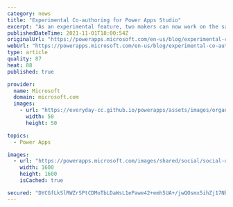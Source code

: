 ```yaml
---
category: news
title: "Experimental Co-authoring for Power Apps Studio"
excerpt: "As an experimental feature, two makers can now work on the same app at the same time.  This is a first step, seeking your feedback, as we continue to build co-authoring features across Power Apps."
publishedDateTime: 2021-11-01T18:00:54Z
originalUrl: "https://powerapps.microsoft.com/en-us/blog/experimental-co-authoring-for-power-apps-studio/"
webUrl: "https://powerapps.microsoft.com/en-us/blog/experimental-co-authoring-for-power-apps-studio/"
type: article
quality: 87
heat: 88
published: true

provider:
  name: Microsoft
  domain: microsoft.com
  images:
    - url: "https://everyday-cc.github.io/powerapps/assets/images/organizations/microsoft.com-50x50.jpg"
      width: 50
      height: 50

topics:
  - Power Apps

images:
  - url: "https://powerapps.microsoft.com/images/shared/social/social-default-image.png"
    width: 1600
    height: 1600
    isCached: true

secured: "DYCGfLkSlRWZrSPtCDMoTbLDaWsL1ePawe42+emh5UA+/jwQOsmx5ihZj17NbFRrhLn+g0LYEzdd8P2/vo5fuOPIvgp1qQAvtPF1M/Y2lVgcQGjglk/Nzsj+jr6mJ6dbOh/pAuf6bVAym0ZeSpea5UuYiUIo/lSM1ZUyk2pXbtaJLK1AJG6fmLuncH1ndh0wannSCCsR9h0Fu5sHE4fJzoaLZjyvBx9K1cgZiOBwdo/OUEagXBNX60ls0cKM48L5Ax0m43Gr3W3nnmyVkoi+aeLHqxFaFXpura+nAD4A+2o69VJwxtpaRmyF2QYlVsyVZuyo8oYVtvfyAqbrAXzyINla0Q279GpZnDh80rWExDE=;IUI7GK+ISRaN8mWIvO/U+A=="
---
```


